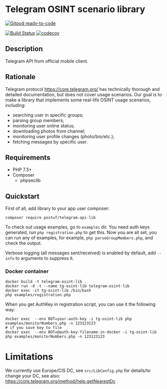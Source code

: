 # Telegram OSINT scenario library

[![Gitpod ready-to-code](https://img.shields.io/badge/Gitpod-ready--to--code-blue?logo=gitpod)](https://gitpod.io/#https://github.com/Postuf/telegram-osint-lib)

[![Build Status](https://travis-ci.org/postuf/telegram-osint-lib.svg?branch=master)](https://travis-ci.org/postuf/telegram-osint-lib) [![codecov](https://codecov.io/gh/Postuf/telegram-osint-lib/branch/master/graph/badge.svg)](https://codecov.io/gh/Postuf/telegram-osint-lib)

## Description

Telegram API from official mobile client.

## Rationale

Telegram protocol https://core.telegram.org/ has technically thorough and detailed documentation, but does not cover usage scenarios.
Our goal is to make a library that implements some real-life OSINT usage scenarios, including:
* searching user in specific groups;
* parsing group members;
* monitoring user online status;
* downloading photos from channel;
* monitoring user profile changes (photo/bio/etc.);
* fetching messages by specific user.

## Requirements

* PHP 7.3+
* Composer
  * phpseclib

## Quickstart

First of all, add library to your app user composer:

```
composer require postuf/telegram-api-lib
```

To check out usage examples, go to `examples` dir.
You need auth keys generated, run `php registration.php` to get this.
Now you are all set, you can run any of examples, for example, `php parseGroupMembers.php`, and check the output.

Verbose logging (all messages sent/received) is enabled by default, add `--info` to arguments to suppress it.

### Docker container

```
docker build -t telegram-osint-lib .
docker run -d -t --name tg-osint-lib telegram-osint-lib
docker exec -it tg-osint-lib /bin/bash
php examples/registration.php
```

When you get AuthKey in registration script, you can use it the following way:
```
docker exec  --env BOT=your-auth-key -i tg-osint-lib php examples/monitorNumbers.php -n 123123123
# if you save key to file
docker exec  --env BOT=@auth-key-filename-in-docker -i tg-osint-lib php examples/monitorNumbers.php -n 123123123
```

# Limitations

We currently use Europe/CIS DC, see `src/LibConfig.php` for details/to change your DC, see also: https://core.telegram.org/method/help.getNearestDc .
